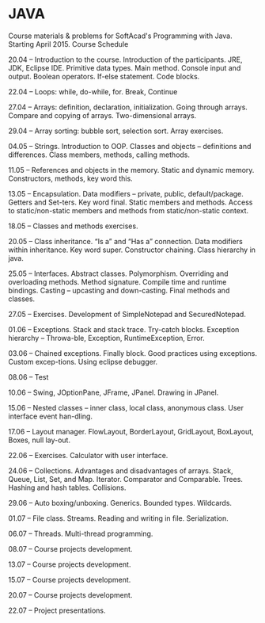 # JAVA
Course materials & problems for SoftAcad's Programming with Java. Starting April 2015.
Course Schedule

20.04 – Introduction to the course. Introduction of the participants. JRE, JDK, Eclipse IDE. Primitive data types. Main method. Console input and output. Boolean operators. If-else statement. Code blocks.

22.04 – Loops: while, do-while, for. Break, Continue

27.04 – Arrays: definition, declaration, initialization. Going through arrays. Compare and copying of arrays. Two-dimensional arrays.

29.04 – Array sorting: bubble sort, selection sort. Array exercises.

04.05 – Strings. Introduction to OOP. Classes and objects – definitions and differences. Class members, methods, calling methods.

11.05 – References and objects in the memory. Static and dynamic memory. Constructors, methods, key word this.

13.05 – Encapsulation. Data modifiers – private, public, default/package. Getters and Set-ters. Key word final. Static members and methods. Access to static/non-static members and methods from static/non-static context.

18.05 – Classes and methods exercises.

20.05 – Class inheritance. “Is a” and “Has a” connection. Data modifiers within inheritance. Key word super. Constructor chaining. Class hierarchy in java.

25.05 – Interfaces. Abstract classes. Polymorphism. Overriding and overloading methods. Method signature. Compile time and runtime bindings. Casting – upcasting and down-casting. Final methods and classes.

27.05 – Exercises. Development of SimpleNotepad and SecuredNotepad.

01.06 – Exceptions. Stack and stack trace. Try-catch blocks. Exception hierarchy – Throwa-ble, Exception, RuntimeException, Error.

03.06 – Chained exceptions. Finally block. Good practices using exceptions. Custom excep-tions. Using eclipse debugger.

08.06 – Test

10.06 – Swing, JOptionPane, JFrame, JPanel. Drawing in JPanel.

15.06 – Nested classes – inner class, local class, anonymous class. User interface event han-dling.

17.06 – Layout manager. FlowLayout, BorderLayout, GridLayout, BoxLayout, Boxes, null lay-out.

22.06 – Exercises. Calculator with user interface.

24.06 – Collections. Advantages and disadvantages of arrays. Stack, Queue, List, Set, and Map. Iterator. Comparator and Comparable.
Trees. Hashing and hash tables. Collisions.

29.06 – Auto boxing/unboxing. Generics. Bounded types. Wildcards.

01.07 – File class. Streams. Reading and writing in file. Serialization.

06.07 – Threads. Multi-thread programming.

08.07 – Course projects development.

13.07 – Course projects development.

15.07 – Course projects development.

20.07 – Course projects development.

22.07 – Project presentations.


